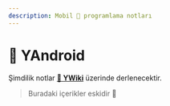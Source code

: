 ```yaml
---
description: Mobil 📱 programlama notları
---
```


# 📱 YAndroid
 
Şimdilik notlar [**📖 YWiki**](https://wiki.yemreak.com/) üzerinde derlenecektir.

> Buradaki içerikler eskidir 🤺
